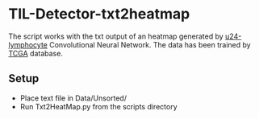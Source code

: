 # TIL-Detector-txt2heatmap
The script works with the txt output of an heatmap generated by [u24-lymphocyte](https://github.com/SBU-BMI/u24_lymphocyte) Convolutional Neural Network. The data has been trained by [TCGA](https://www.cancer.gov/about-nci/organization/ccg/research/structural-genomics/tcga) database. 

## Setup
* Place text file in Data/Unsorted/
* Run Txt2HeatMap.py from the scripts directory
